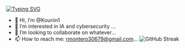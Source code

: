 [![Typing SVG](https://readme-typing-svg.demolab.com?font=Fira+Code&weight=700&size=30&pause=1000&center=true&width=535&lines=Roger+Montero;Learning+new+technologies)](https://git.io/typing-svg)
- 👋 Hi, I’m @Kouriin1
- 👀 I’m interested in IA and cybersecurity ...
- 💞️ I’m looking to collaborate on whatever...
- 📫 How to reach me: rmontero30679@gmail.com...
![GitHub Streak](https://github-readme-streak-stats.herokuapp.com?user=Kouriin1&theme=tokyonight)

<!---
Kouriin1/Kouriin1 is a ✨ special ✨ repository because its `README.md` (this file) appears on your GitHub profile.
You can click the Preview link to take a look at your changes.
--->
